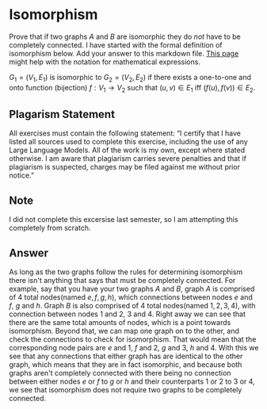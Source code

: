 # Isomorphism

Prove that if two graphs $A$ and $B$ are isomorphic they do *not* have to
be completely connected. I have started with the formal definition of
isomorphism below. Add your answer to this markdown file. [This
page](https://docs.github.com/en/get-started/writing-on-github/working-with-advanced-formatting/writing-mathematical-expressions)
might help with the notation for mathematical expressions.

$G_1=(V_1 , E_1)$ is isomorphic to $G_2 = (V_2, E_2)$ if there exists a
one-to-one and onto function (bijection) $f: V_1 \rightarrow V_2$ such that $(u,v)
\in E_1$ iff $(f(u),f(v)) \in E_2$.

## Plagarism Statement

All exercises must contain the following statement:
“I certify that I have listed all sources used to complete this exercise, including the use
of any Large Language Models. All of the work is my own, except where stated
otherwise. I am aware that plagiarism carries severe penalties and that if plagiarism is
suspected, charges may be filed against me without prior notice.”

## Note
I did not complete this excersise last semester, so I am attempting this completely from scratch.

## Answer
As long as the two graphs follow the rules for determining isomorphism there isn't anything that says that must be completely connected. For example, say that you have your two graphs $A$ and $B$, graph $A$ is comprised of 4 total nodes(named $e,f,g,h$), which connections between nodes $e$ and $f$, $g$ and $h$. Graph $B$ is also comprised of 4 total nodes(named $1,2,3,4$), with connection between nodes $1$ and $2$, $3$ and $4$. Right away we can see that there are the same total amounts of nodes, which is a point towards isomorphism. Beyond that, we can map one graph on to the other, and check the connections to check for isomorphism. That would mean that the corresponding node pairs are $e$ and $1$, $f$ and $2$, $g$ and $3$, $h$ and $4$. With this we see that any connections that either graph has are identical to the other graph, which means that they are in fact isomorphic, and because both graphs aren't completely connected with there being no connection between either nodes $e$ or $f$ to $g$ or $h$ and their counterparts $1$ or $2$ to $3$ or $4$, we see that isomorphism does not require two graphs to be completely connected.
